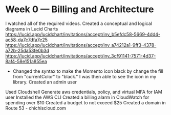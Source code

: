 # Week 0 — Billing and Architecture
I watched all of the required videos. Created a conceptual and logical diagrams in Lucid Charts
https://lucid.app/lucidchart/invitations/accept/inv_b5efdc58-5669-4dd4-ac58-da7c7dfa7e25
https://lucid.app/lucidchart/invitations/accept/inv_a74212a1-9ff3-4378-a72b-25da53fe0b3d
https://lucid.app/lucidchart/invitations/accept/inv_3cf91141-7571-4d37-8af4-58e151a855ea
- Changed the syntax to make the Momento icon black by change the fill from "currentColor" to "black." I was then able to see the icon in my library.
Created an admin user

Used Cloudshell
Generate aws credentials, policy, and virtual MFA for IAM user
Installed the AWS CLI
Created a billing alarm in CloudWatch for spending over $10
Created a budget to not exceed $25
Created a domain in Route 53 - chichiscloud.com
